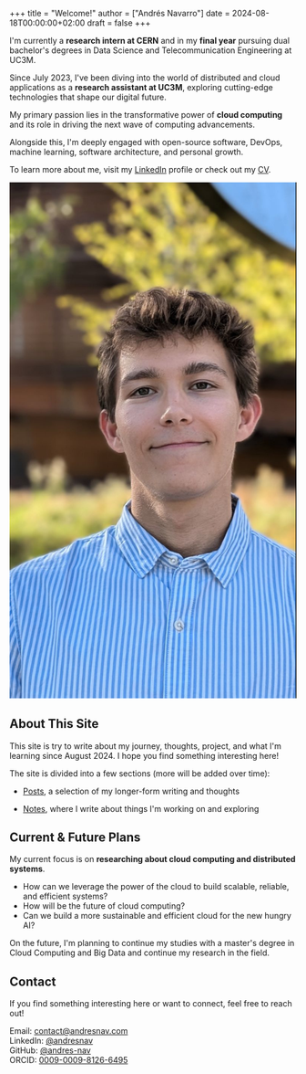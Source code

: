 +++
title = "Welcome!"
author = ["Andrés Navarro"]
date = 2024-08-18T00:00:00+02:00
draft = false
+++

<div class="welcome">

<div>

I'm currently a **research intern at CERN** and in my **final year** pursuing dual bachelor's degrees in Data Science and Telecommunication Engineering at UC3M.

Since July 2023, I've been diving into the world of distributed and cloud applications as a **research assistant at UC3M**, exploring cutting-edge technologies that shape our digital future.

My primary passion lies in the transformative power of **cloud computing** and its role in driving the next wave of computing advancements. 

Alongside this, I'm deeply engaged with open-source software, DevOps, machine learning, software architecture, and personal growth.

To learn more about me, visit my <a href="https://www.linkedin.com/in/andresnav" target="_blank">LinkedIn</a> profile or check out my <a href="https://raw.githubusercontent.com/andres-nav/andres-nav/main/cv/en/CV.pdf" target="_blank">CV</a>.

</div>

<div class="me">
    <img src="profile.jpg"/>
</div>

</div>

## About This Site
This site is try to write about my journey, thoughts, project, and what I'm learning since August 2024. I hope you find something interesting here!

The site is divided into a few sections (more will be added over time):
- [Posts](/posts), a selection of my longer-form writing and thoughts
<!-- - [Projects](/projects) - over the years I've built a lot of things -->
<!-- - [Life](/life), where I'm writing about me and my thoughts -->
- [Notes](/notes), where I write about things I'm working on and exploring

## Current & Future Plans
My current focus is on **researching about cloud computing and distributed systems**. 

- How can we leverage the power of the cloud to build scalable, reliable, and efficient systems?
- How will be the future of cloud computing?
- Can we build a more sustainable and efficient cloud for the new hungry AI?

On the future, I'm planning to continue my studies with a master's degree in Cloud Computing and Big Data and continue my research in the field.

## Contact
If you find something interesting here or want to connect, feel free to reach out!

Email: <a href="mailto:contact@andresnav.com" target="_blank">contact@andresnav.com</a><br>
LinkedIn: <a href="https://www.linkedin.com/in/andresnav" target="_blank">@andresnav</a><br>
GitHub: <a href="https://www.github.com/andres-nav" target="_blank">@andres-nav</a><br>
ORCID: <a href="https://orcid.org/0009-0009-8126-6495" target="_blank">0009-0009-8126-6495</a><br>
